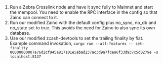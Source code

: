 
1. Run a Zebra Crosslink node and have it sync fully to Mainnet and start the mempool. You need to enable the RPC interface in the config so that Zaino can connect to it.
2. Run our modified Zaino with the default config plus no_sync, no_db and no_state set to true. This avoids the need for Zaino to also sync its own database.
3. Use our modified zcash-devtools to set the trailing finality by fiat. Example command invokation, `cargo run --all-features -- set-finality 00000000007a76d2cf945a817101e5abad237ac3d9a7fcea6f33d937c5d0279e -s localhost:8137`
